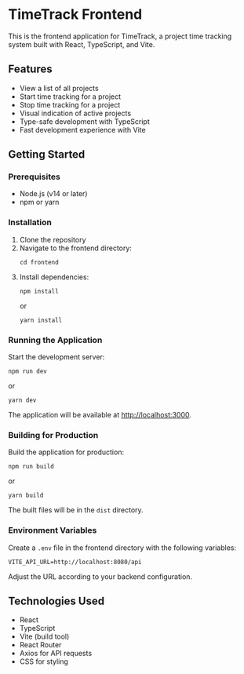 # TimeTrack Frontend

This is the frontend application for TimeTrack, a project time tracking system built with React, TypeScript, and Vite.

## Features

- View a list of all projects
- Start time tracking for a project
- Stop time tracking for a project
- Visual indication of active projects
- Type-safe development with TypeScript
- Fast development experience with Vite

## Getting Started

### Prerequisites

- Node.js (v14 or later)
- npm or yarn

### Installation

1. Clone the repository
2. Navigate to the frontend directory:
   ```
   cd frontend
   ```
3. Install dependencies:
   ```
   npm install
   ```
   or
   ```
   yarn install
   ```

### Running the Application

Start the development server:

```
npm run dev
```
or
```
yarn dev
```

The application will be available at [http://localhost:3000](http://localhost:3000).

### Building for Production

Build the application for production:

```
npm run build
```
or
```
yarn build
```

The built files will be in the `dist` directory.

### Environment Variables

Create a `.env` file in the frontend directory with the following variables:

```
VITE_API_URL=http://localhost:8080/api
```

Adjust the URL according to your backend configuration.

## Technologies Used

- React
- TypeScript
- Vite (build tool)
- React Router
- Axios for API requests
- CSS for styling 